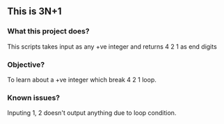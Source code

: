 ## This is 3N+1

### What this project does?
This scripts takes input as any +ve integer and returns 4 2 1 as end digits

### Objective?
To learn about a +ve integer which break 4 2 1 loop.

### Known issues?
Inputing 1, 2 doesn't output anything due to loop condition.